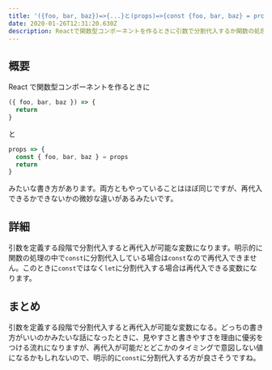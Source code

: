 ```yaml
---
title: '({foo, bar, baz})=>{...}と(props)=>{const {foo, bar, baz} = props }の微妙な違い'
date: 2020-01-26T12:31:20.630Z
description: Reactで関数型コンポーネントを作るときに引数で分割代入するか関数の処理の中で分割代入するときの微妙な違い。
---
```


## 概要

React で関数型コンポーネントを作るときに

```javascript
({ foo, bar, baz }) => {
  return
}
```

と

```javascript
props => {
  const { foo, bar, baz } = props
  return
}
```

みたいな書き方があります。両方ともやっていることはほぼ同じですが、再代入できるかできないかの微妙な違いがあるみたいです。

## 詳細

引数を定義する段階で分割代入すると再代入が可能な変数になります。明示的に関数の処理の中で`const`に分割代入している場合は`const`なので再代入できません。このときに`const`ではなく`let`に分割代入する場合は再代入できる変数になります。

## まとめ

引数を定義する段階で分割代入すると再代入が可能な変数になる。どっちの書き方がいいのかみたいな話になったときに、見やすさと書きやすさを理由に優劣をつける流れになりますが、再代入が可能だとどこかのタイミングで意図しない値になるかもしれないので、明示的に`const`に分割代入する方が良さそうですね。
